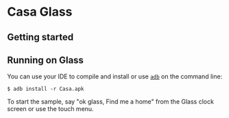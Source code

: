 Casa Glass
=======


## Getting started

## Running on Glass

You can use your IDE to compile and install or use
[`adb`](https://developer.android.com/tools/help/adb.html)
on the command line:

    $ adb install -r Casa.apk

To start the sample, say "ok glass, Find me a home" from the Glass clock
screen or use the touch menu.